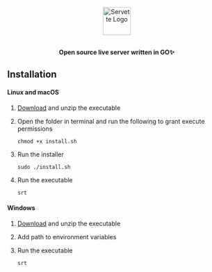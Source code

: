 <div align="center">
  <a href="https://github.com/reenphygeorge/servette">
    <img
      src="https://res.cloudinary.com/rxg/image/upload/v1687588200/servette/SERVETTE_duojtc.png"
      alt="Servette Logo"
      height="64"
    />
  </a>
  <br /><br />
  <p>
    <b>
      Open source live server written in GO✨
    </b>
  </p>
  <p>
</div>

## Installation

#### Linux and macOS

1. [Download]("https://github.com/reenphygeorge/servette/releases/tag/v1.0.0") and unzip the executable
2. Open the folder in terminal and run the following to grant execute permissions

       chmod +x install.sh

3. Run the installer

       sudo ./install.sh

4. Run the executable

       srt

#### Windows

1. [Download]("https://github.com/reenphygeorge/servette/releases/tag/v1.0.0") and unzip the executable
2. Add path to environment variables
3. Run the executable

       srt
